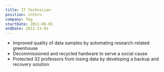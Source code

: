 ```yaml
---
title: IT Technician
position: intern
company: feg
startDate: 2011-06-01
endDate: 2012-11-01
---
```

- Improved quality of data samples by automating research-related greenhouse
- Decommissioned and recycled hardware to serve a social cause
- Protected 32 professors from losing data by developing a backup and recovery solution